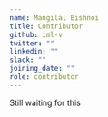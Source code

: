 ```yaml
---
name: Mangilal Bishnoi
title: Contributor
github: iml-v
twitter: ""
linkedin: ""
slack: ""
joining_date: ""
role: contributor
---
```


Still waiting for this

